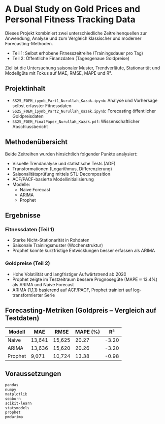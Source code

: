 # A Dual Study on Gold Prices and Personal Fitness Tracking Data

Dieses Projekt kombiniert zwei unterschiedliche Zeitreihenquellen zur Anwendung, Analyse und zum Vergleich klassischer und moderner Forecasting-Methoden.

- Teil 1: Selbst erhobene Fitnesszeitreihe (Trainingsdauer pro Tag)
- Teil 2: Öffentliche Finanzdaten (Tagesgenaue Goldpreise)

Ziel ist die Untersuchung saisonaler Muster, Trendverläufe, Stationarität und Modellgüte mit Fokus auf MAE, RMSE, MAPE und R².

## Projektinhalt

- `SS25_FOEM_ipynb_Part1_Nurullah_Kazak.ipynb`: Analyse und Vorhersage selbst erfasster Fitnessdaten
- `SS25_FOEM_ipynb_Part2_Nurullah_Kazak.ipynb`: Forecasting öffentlicher Goldpreisdaten
- `SS25_FOEM_FinalPaper_Nurullah_Kazak.pdf`: Wissenschaftlicher Abschlussbericht

## Methodenübersicht

Beide Zeitreihen wurden hinsichtlich folgender Punkte analysiert:

- Visuelle Trendanalyse und statistische Tests (ADF)
- Transformationen (Logarithmus, Differenzierung)
- Saisonalitätsprüfung mittels STL-Decomposition
- ACF/PACF-basierte Modellinitialisierung
- Modelle:
  - Naive Forecast
  - ARIMA
  - Prophet

## Ergebnisse

### Fitnessdaten (Teil 1)

- Starke Nicht-Stationarität in Rohdaten
- Saisonale Trainingsmuster (Wochenstruktur)
- Prophet konnte kurzfristige Entwicklungen besser erfassen als ARIMA

### Goldpreise (Teil 2)

- Hohe Volatilität und langfristiger Aufwärtstrend ab 2020
- Prophet zeigte im Testzeitraum bessere Prognosegüte (MAPE ≈ 13.4%) als ARIMA und Naive Forecast
- ARIMA (1,1,1) basierend auf ACF/PACF, Prophet trainiert auf log-transformierter Serie

## Forecasting-Metriken (Goldpreis – Vergleich auf Testdaten)

| Modell   | MAE     | RMSE     | MAPE (%) | R²      |
|----------|---------|----------|----------|---------|
| Naive    | 13,641  | 15,625   | 20.27    | -3.20   |
| ARIMA    | 13,636  | 15,620   | 20.26    | -3.20   |
| Prophet  |  9,071  | 10,724   | 13.38    | -0.98   |

## Voraussetzungen

```bash
pandas
numpy
matplotlib
seaborn
scikit-learn
statsmodels
prophet
pmdarima
